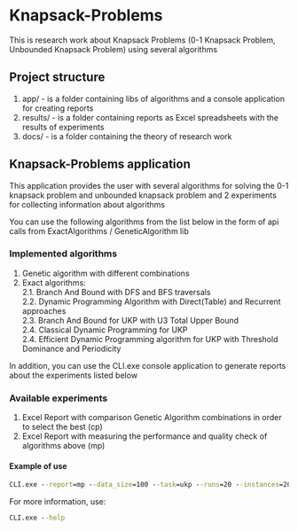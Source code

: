 # Knapsack-Problems
This is research work about Knapsack Problems (0-1 Knapsack Problem, Unbounded Knapsack Problem) using several algorithms

## Project structure
1. app/ - is a folder containing libs of algorithms and a console application for creating reports 
2. results/ - is a folder containing reports as Excel spreadsheets with the results of experiments
3. docs/ - is a folder containing the theory of research work 

## Knapsack-Problems application
This application provides the user with several algorithms for solving the 0-1 knapsack problem  and unbounded knapsack problem and 2 experiments for collecting information about algorithms

You can use the following algorithms from the list below in the form of api calls from ExactAlgorithms / GeneticAlgorithm lib
### Implemented algorithms  
1. Genetic algorithm with different combinations  
2. Exact algorithms:  
  2.1. Branch And Bound with DFS and BFS traversals  
  2.2. Dynamic Programming Algorithm with Direct(Table) and Recurrent approaches  
  2.3. Branch And Bound for UKP with U3 Total Upper Bound  
  2.4. Classical Dynamic Programming for UKP  
  2.4. Efficient Dynamic Programming algorithm for UKP with Threshold Dominance and Periodicity
  
 In addition, you can use the CLI.exe console application to generate reports about the experiments listed below
 ### Available experiments
 1. Excel Report with comparison Genetic Algorithm combinations in order to select the best  (cp)
 2. Excel Report with measuring the performance and quality check of algorithms above  (mp)
 
 #### Example of use
```cmd
CLI.exe --report=mp --data_size=100 --task=ukp --runs=20 --instances=200
```
For more information, use:
```cmd
CLI.exe --help
```
